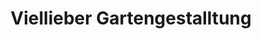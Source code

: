 ---
title: "Viellieber Gartengestalltung"
url: /graz/viellieber-gartengestalltung/
shop: Garten-Center
---